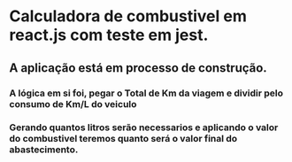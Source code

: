 # Calculadora de combustivel em react.js com teste em jest.

## A aplicação está em processo de construção.

### A lógica em si foi, pegar o Total de Km da viagem e dividir pelo consumo de Km/L do veiculo
### Gerando quantos litros serão necessarios e aplicando o valor do combustivel teremos quanto será o valor final do abastecimento.
